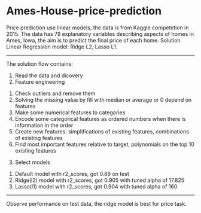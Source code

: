# Ames-House-price-prediction
Price prediction use linear models, the data is from Kaggle competetion in 2015.
The data has 79 explanatory variables describing aspects of homes in Ames, Iowa, the aim is to predict the final price of each home.
Solution Linear Regression model: Ridge L2, Lasso L1.
***************************************************************
The solution flow contains:
1. Read the data and dicovery
2. Feature engineering
 1) Check outliers and remove them
 2) Solving the missing value by fill with median or average or 0 depend on features
 3) Make some numerical features to categories
 4) Encode some categorical features as ordered numbers when there is information in the order
 5) Create new features: simplifications of existing features, combinations of existing features
 6) Find most important features relative to target, polynomials on the top 10 existing features
3. Select models
 1) Default model with r2_scores, got 0.89 on test
 2) Ridge(l2) model with r2_scores, got 0.905 with tuned alpha of 17.825
 3) Lasso(l1) model with r2_scores, got 0.904 with tuned alpha of 160
***************************************************************
Observe performance on test data, the ridge model is best for price task.
